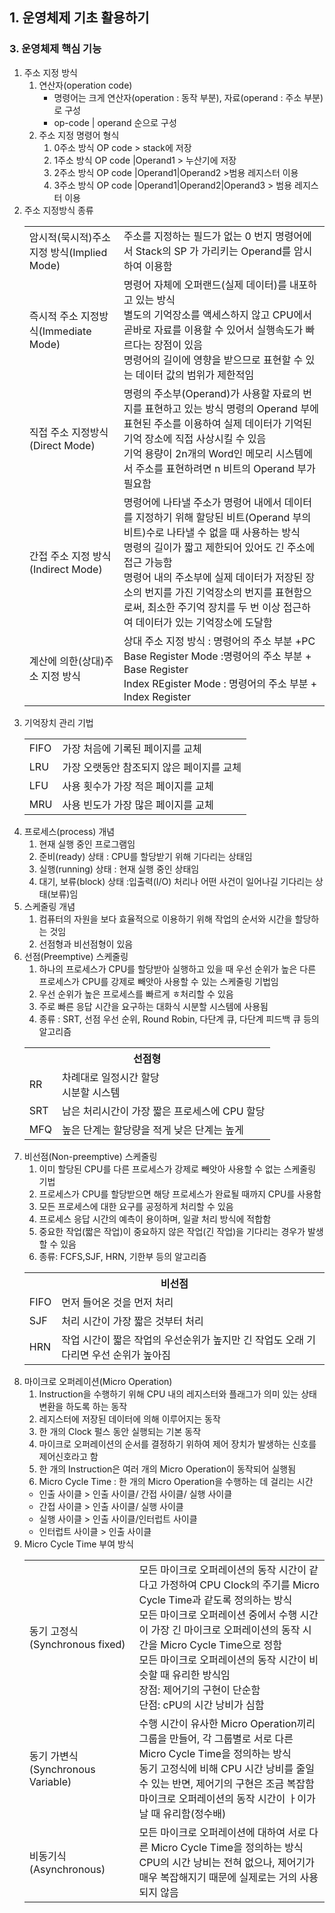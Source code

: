 ## 1. 운영체제 기초 활용하기
### 3. 운영체제 핵심 기능
1. 주소 지정 방식
   1. 연산자(operation code)
      - 명령어는 크게 연산자(operation : 동작 부분), 자료(operand : 주소 부분)로 구성
       - op-code | operand 순으로 구성
   2.  주소 지정 명령어 형식
       1.  0주소 방식 OP code > stack에 저장
       2.  1주소 방식 OP code |Operand1 > 누산기에 저장
       3.  2주소 방식 OP code |Operand1|Operand2 >범용 레지스터 이용
       4.  3주소 방식 OP code |Operand1|Operand2|Operand3 > 범용 레지스터 이용
2. 주소 지정방식 종류
    <table>
        <tr>
            <td>암시적(묵시적)주소 지정 방식(Implied Mode)</td>
            <td>주소를 지정하는 필드가 없는 0 번지 명령어에서 Stack의 SP 가 가리키는 Operand를 암시하여 이용함</td>
        </tr>
        <tr>
            <td>즉시적 주소 지정방식(Immediate Mode)</td>
            <td>명령어 자체에 오퍼랜드(실제 데이터)를 내포하고 있는 방식
            <br>별도의 기억장소를 액세스하지 않고 CPU에서 곧바로 자료를 이용할 수 있어서 실행속도가 빠르다는 장점이 있음
            <br>명령어의 길이에 영향을 받으므로 표현할 수 있는 데이터 값의 범위가 제한적임</td>
        </tr>
        <tr>
            <td>직접 주소 지정방식(Direct Mode)</td>
            <td>명령의 주소부(Operand)가 사용할 자료의 번지를 표현하고 있는 방식 명령의 Operand 부에 표현된 주소를 이용하여 실제 데이터가 기억된 기억 장소에 직접 사상시킬 수 있음
            <br>기억 용량이 2n개의 Word인 메모리 시스템에서 주소를 표현하려면 n 비트의 Operand 부가 필요함</td>
        </tr>
        <tr>
            <td>간접 주소 지정 방식(Indirect Mode)</td>
            <td>명령어에 나타낼 주소가 명령어 내에서 데이터를 지정하기 위해 할당된 비트(Operand 부의 비트)수로 나타낼 수 없을 때 사용하는 방식<br>명령의 길이가 짧고 제한되어 있어도 긴 주소에 접근 가능함<br>명령어 내의 주소부에 실제 데이터가 저장된 장소의 번지를 가진 기억장소의 번지를 표현함으로써, 최소한 주기억 장치를 두 번 이상 접근하여 데이터가 있는 기억장소에 도달함</td>
        </tr>
        <tr>
            <td>계산에 의한(상대)주소 지정 방식</td>
            <td>상대 주소 지정 방식 : 명령어의 주소 부분 +PC<br>Base Register Mode :명령어의 주소 부분 + Base Register <br> Index REgister Mode :  명령어의 주소 부분 + Index Register</td>
        </tr>
    </table>
3. 기억장치 관리 기법
    <table>
        <tr>
            <td>FIFO</td>
            <td>가장 처음에 기록된 페이지를 교체</td>
        </tr>
        <tr>
            <td>LRU</td>
            <td>가장 오랫동안 참조되지 않은 페이지를 교체</td>
        </tr>
        <tr>
            <td>LFU</td>
            <td>사용 횟수가 가장 적은 페이지를 교체</td>
        </tr>
        <tr>
            <td>MRU</td>
            <td>사용 빈도가 가장 많은 페이지를 교체</td>
        </tr>
    </table>
4. 프로세스(process) 개념
   1. 현재 실행 중인 프로그램임
   2. 준비(ready) 상태 : CPU를 할당받기 위해 기다리는 상태임
   3. 실행(running) 상태 : 현재 실행 중인 상태임
   4. 대기, 보류(block) 상태 :입출력(I/O) 처리나 어떤 사건이 일어나길 기다리는 상태(보류)임
5. 스케줄링 개념
   1. 컴퓨터의 자원을 보다 효율적으로 이용하기 위해 작업의 순서와 시간을 할당하는 것임
   2. 선점형과 비선점형이 있음
6. 선점(Preemptive) 스케줄링
   1. 하나의 프로세스가 CPU를 할당받아 실행하고 있을 때 우선 순위가 높은 다른 프로세스가 CPU를 강제로 빼앗아 사용할 수 있는 스케줄링 기법임
   2. 우선 순위가 높은 프로세스를 빠르게 ㅎ처리할 수 있음
   3. 주로 빠른 응답 시간을 요구하는 대화식 시분할 시스템에 사용됨
   4. 종류 : SRT, 선점 우선 순위, Round Robin, 다단계 큐, 다단계 피드백 큐 등의 알고리즘
    <table>
        <tr>
            <th colspan=2>선점형</th>
        </tr>
        <tr>
            <td>RR</td>
            <td>차례대로 일정시간 할당<br>시분할 시스템</td>
        </tr>
        <tr>
            <td>SRT</td>
            <td>남은 처리시간이 가장 짧은 프로세스에 CPU 할당</td>
        </tr>
        <tr>
            <td>MFQ</td>
            <td>높은 단계는 할당량을 적게 낮은 단계는 높게</td>
        </tr>
    </table>
7. 비선점(Non-preemptive) 스케줄링
   1. 이미 할당된 CPU를 다른 프로세스가 강제로 빼앗아 사용할 수 없는 스케줄링 기법
   2. 프로세스가 CPU를 할당받으면 해당 프로세스가 완료될 때까지 CPU를 사용함
   3. 모든 프로세스에 대한 요구를 공정하게 처리할 수 있음
   4. 프로세스 응답 시간의 예측이 용이하며, 일괄 처리 방식에 적합함
   5. 중요한 작업(짧은 작업)이 중요하지 않은 작업(긴 작업)을 기다리는 경우가 발생할 수 있음
   6. 종류: FCFS,SJF, HRN, 기한부 등의 알고리즘
    <table>
        <tr>
            <th colspan=2>비선점</th>
        </tr>
        <tr>
            <td>FIFO</td>
            <td>먼저 들어온 것을 먼저 처리</td>
        </tr>
        <tr>
            <td>SJF</td>
            <td>처리 시간이 가장 짧은 것부터 처리</td>
        </tr>
        <tr>
            <td>HRN</td>
            <td>작업 시간이 짧은 작업의 우선순위가 높지만 긴 작업도 오래 기다리면 우선 순위가 높아짐</td>
        </tr>
    </table>
8. 마이크로 오퍼레이션(Micro Operation)
   1. Instruction을 수행하기 위해 CPU 내의 레지스터와 플래그가 의미 있는 상태 변환을 하도록 하는 동작
   2. 레지스터에 저장된 데이터에 의해 이루어지는 동작
   3. 한 개의 Clock 펄스 동안 실행되는 기본 동작
   4. 마이크로 오퍼레이션의 순서를 결정하기 위하여 제어 장치가 발생하는 신호를 제어신호라고 함
   5. 한 개의 Instruction은 여러 개의 Micro Operation이 동작되어 실행됨
   6. Micro Cycle Time : 한 개의 Micro Operation을 수행하는 데 걸리는 시간
    - 인출 사이클 > 인출 사이클/ 간접 사이클/ 실행 사이클
    - 간접 사이클 > 인출 사이클/ 실행 사이클
    - 실행 사이클 > 인출 사이클/인터럽트 사이클
    - 인터럽트 사이클 > 인출 사이클
9. Micro Cycle Time 부여 방식
    <table>
        <tr>
            <td>동기 고정식(Synchronous fixed)</td>
            <td>모든 마이크로 오퍼레이션의 동작 시간이 같다고 가정하여 CPU Clock의 주기를 Micro Cycle Time과 같도록 정의하는 방식
            <br>모든 마이크로 오퍼레이션 중에서 수행 시간이 가장 긴 마이크로 오퍼레이션의 동작 시간을 Micro Cycle Time으로 정함
            <br>모든 마이크로 오퍼레이션의 동작 시간이 비슷할 때 유리한 방식임
            <br>장점: 제어기의 구현이 단순함
            <br>단점: cPU의 시간 낭비가 심함</td>
        </tr>    
        <tr>
            <td>동기 가변식(Synchronous Variable)</td>
            <td>수행 시간이 유사한 Micro Operation끼리 그룹을 만들어, 각 그룹별로 서로 다른 Micro Cycle Time을 정의하는 방식
            <br>동기 고정식에 비해 CPU 시간 낭비를 줄일 수 있는 반면, 제어기의 구현은 조금 복잡함
            <br>마이크로 오퍼레이션의 동작 시간이 ㅏ이가 날 때 유리함(정수배)</td>
        </tr>
        <tr>
            <td>비동기식(Asynchronous)</td>
            <td>모든 마이크로 오퍼레이션에 대하여 서로 다른 Micro Cycle Time을 정의하는 방식
            <br>CPU의 시간 낭비는 전혀 없으나, 제어기가 매우 복잡해지기 때문에 실제로는 거의 사용되지 않음</td>
        </tr>
    </table>